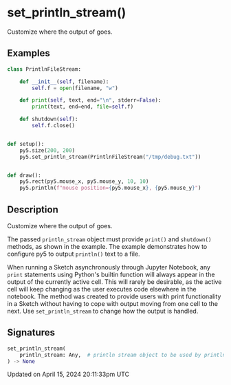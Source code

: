 # set_println_stream()

Customize where the output of [](sketch_println) goes.

## Examples

<div class="example-table">

<div class="example-row"><div class="example-cell-image">

</div><div class="example-cell-code">

```python
class PrintlnFileStream:

    def __init__(self, filename):
        self.f = open(filename, "w")

    def print(self, text, end="\n", stderr=False):
        print(text, end=end, file=self.f)

    def shutdown(self):
        self.f.close()


def setup():
    py5.size(200, 200)
    py5.set_println_stream(PrintlnFileStream("/tmp/debug.txt"))


def draw():
    py5.rect(py5.mouse_x, py5.mouse_y, 10, 10)
    py5.println(f"mouse position={py5.mouse_x}, {py5.mouse_y}")
```

</div></div>

</div>

## Description

Customize where the output of [](sketch_println) goes.

The passed `println_stream` object must provide `print()` and `shutdown()` methods, as shown in the example. The example demonstrates how to configure py5 to output `println()` text to a file.

When running a Sketch asynchronously through Jupyter Notebook, any `print` statements using Python's builtin function will always appear in the output of the currently active cell. This will rarely be desirable, as the active cell will keep changing as the user executes code elsewhere in the notebook. The [](sketch_println) method was created to provide users with print functionality in a Sketch without having to cope with output moving from one cell to the next. Use `set_println_stream` to change how the output is handled.

## Signatures

```python
set_println_stream(
    println_stream: Any,  # println stream object to be used by println method
) -> None
```

Updated on April 15, 2024 20:11:33pm UTC
